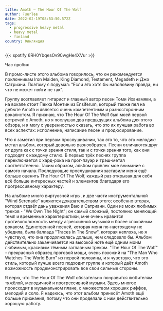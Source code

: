 ```yaml
---
title: Amoth — The Hour Of The Wolf
author: Fuerlee
date: 2022-02-19T08:53:50.572Z
tags:
  - progressive heavy metal
  - heavy metal
  - finland
country: Финляндия
---
```

{{< spotify 6RH0YbqesOv90wgHe4XVur >}}

Час пробил

В промо-листе этого альбома говорилось, что он рекомендуется поклонникам Iron Maiden, King Diamond, Testament, Megadeth и Джо Сатриани. Поэтому я подумал: "Если это хотя бы наполовину правда, ни что не может пойти не так".

Группу возглавляет гитарист и главный автор песен Томи Иханамяки, а на вокале стоит Пекка Монтин из Ensiferum, который также пел на дебюте Amoth и является очень компетентным и разносторонним вокалистом. Я признаю, что The Hour Of The Wolf был моей первой встречей с Amoth, но я послушал два предыдущих альбома для этого обзора, и я могу с уверенностью сказать, что это их лучшая работа во всех аспектах: исполнение, написание песен и продюсирование.

Что я заметил при первом прослушивании, так это то, что это мелодик-метал альбом, который довольно разнообразен. Песни отличаются друг от друга как с точки зрения стиля, так и с точки зрения того, как они подходят к каждому стилю. В первых трёх песнях группа переключается с хард-рока на прог-пауэр и трэш-метал соответственно. Таким образом, альбом привлек мое внимание с самого начала. Последующие прослушивания заставили меня ещё больше оценить The Hour Of The Wolf, каждый раз открывая для себя всё больше интересных частей и элементов благодаря его прогрессивному характеру.

На альбоме много виртуозной игры, и две части инструментальной "Wind Serenade" являются доказательством этого; особенно вторая, которая отдаёт дань уважения Ваю и Сатриани. Один из моих любимых треков - "We Own The Night"; он самый сложный, постоянно меняющий темп и временные характеристики, мне очень нравится противоположность между агрессивной музыкой и более спокойным вокалом. Единственной песней, которая меня по-настоящему не убедила, была баллада "Traces In The Snow", которая неплоха, но я чувствую, что она продолжалась дольше, чем следовало бы. Альбом действительно заканчивается на высокой ноте ещё одним моим любимым, красивым тёмным заглавным треком. "The Hour Of The Wolf" - прекрасный образец проговой мощи, очень похожий на "The Man Who Watches The World Burn" из первой половины, и я чувствую, что это стиль, который лучше всего подходит группе и который даёт Amoth возможность продемонстрировать все свои сильные стороны.

Я верю, что The Hour Of The Wolf обязательно понравится любителям тяжёлой, мелодичной и прогрессивной музыки. Здесь многое происходит в музыкальном плане, с множеством хороших риффов, мелодий и соло. Я надеюсь, что этот альбом принесёт Amoth ещё больше признания, потому что они проделали с ним действительно хорошую работу.